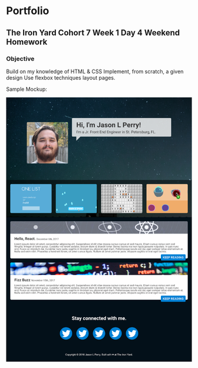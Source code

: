 # Portfolio
## The Iron Yard Cohort 7 Week 1 Day 4 Weekend Homework

### Objective
Build on my knowledge of HTML & CSS
Implement, from scratch, a given design
Use flexbox techniques layout pages.


Sample Mockup:

![mockup](public/images/mockup.png)
